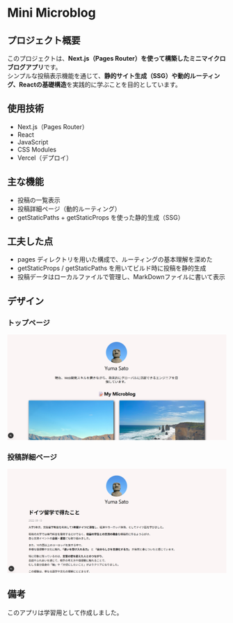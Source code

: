 # Mini Microblog

## プロジェクト概要

このプロジェクトは、**Next.js（Pages Router）を使って構築したミニマイクロブログアプリ**です。  
シンプルな投稿表示機能を通じて、**静的サイト生成（SSG）や動的ルーティング、Reactの基礎構造**を実践的に学ぶことを目的としています。

## 使用技術

- Next.js（Pages Router）
- React
- JavaScript
- CSS Modules
- Vercel（デプロイ）

## 主な機能

- 投稿の一覧表示
- 投稿詳細ページ（動的ルーティング）
- getStaticPaths + getStaticProps を使った静的生成（SSG）

## 工夫した点

- pages ディレクトリを用いた構成で、ルーティングの基本理解を深めた  
- getStaticProps / getStaticPaths を用いてビルド時に投稿を静的生成  
- 投稿データはローカルファイルで管理し、MarkDownファイルに書いて表示

## デザイン

### トップページ
![投稿一覧ページ](public/design01.png)

### 投稿詳細ページ
![投稿詳細ページ](public/design02.png)

## 備考

このアプリは学習用として作成しました。
